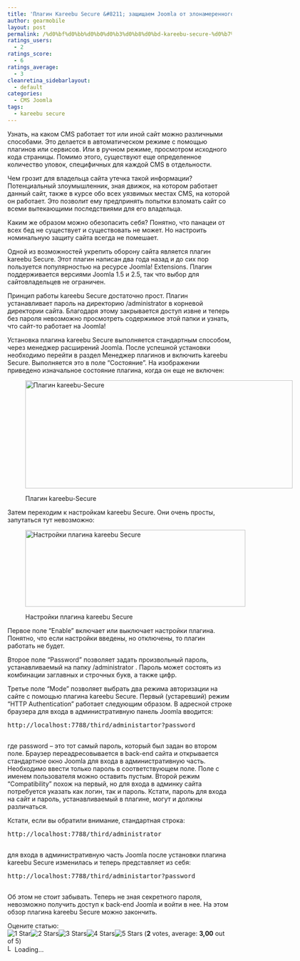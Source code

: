 ```yaml
---
title: 'Плагин Kareebu Secure &#8211; защищаем Joomla от злонамеренного доступа'
author: gearmobile
layout: post
permalink: /%d0%bf%d0%bb%d0%b0%d0%b3%d0%b8%d0%bd-kareebu-secure-%d0%b7%d0%b0%d1%89%d0%b8%d1%89%d0%b0%d0%b5%d0%bc-joomla-%d0%be%d1%82-%d0%b7%d0%bb%d0%be%d0%bd%d0%b0%d0%bc%d0%b5%d1%80%d0%b5%d0%bd%d0%bd%d0%be/
ratings_users:
  - 2
ratings_score:
  - 6
ratings_average:
  - 3
cleanretina_sidebarlayout:
  - default
categories:
  - CMS Joomla
tags:
  - kareebu secure
---
```

Узнать, на каком CMS работает тот или иной сайт можно различными способами. Это делается в автоматическом режиме с помощью плагинов или сервисов. Или в ручном режиме, просмотром исходного кода страницы. Помимо этого, существуют еще определенное количество уловок, специфичных для каждой CMS в отдельности.

Чем грозит для владельца сайта утечка такой информации? Потенциальный злоумышленник, зная движок, на котором работает данный сайт, также в курсе обо всех уязвимых местах CMS, на которой он работает. Это позволит ему предпринять попытки взломать сайт со всеми вытекающими последствиями для его владельца.

Каким же образом можно обезопасить себя? Понятно, что панацеи от всех бед не существует и существовать не может. Но настроить номинальную защиту сайта всегда не помешает.

Одной из возможностей укрепить оборону сайта является плагин kareebu Secure. Этот плагин написан два года назад и до сих пор пользуется популярностью на ресурсе Joomla! Extensions. Плагин поддерживается версиями Joomla 1.5 и 2.5, так что выбор для сайтовладельцев не ограничен.

Принцип работы kareebu Secure достаточно прост. Плагин устанавливает пароль на директорию /administrator в корневой директории сайта. Благодаря этому закрывается доступ извне и теперь без пароля невозможно просмотреть содержимое этой папки и узнать, что сайт-то работает на Joomla!

Установка плагина kareebu Secure выполняется стандартным способом, через менеджер расширений Joomla. После успешной установки необходимо перейти в раздел Менеджер плагинов и включить kareebu Secure. Выполняется это в поле &#8220;Состояние&#8221;. На изображении приведено изначальное состояние плагина, когда он еще не включен:<figure id="attachment_363" style="width: 600px;" class="wp-caption aligncenter">

[<img src="http://localhost:7788/third/wp-content/uploads/2013/11/kareebu-Secure-plugin-600x242.png" alt="Плагин kareebu-Secure" width="600" height="242" class="size-medium wp-image-363" />][1]<figcaption class="wp-caption-text">Плагин kareebu-Secure</figcaption></figure> 

Затем переходим к настройкам kareebu Secure. Они очень просты, запутаться тут невозможно:<figure id="attachment_364" style="width: 494px;" class="wp-caption aligncenter">

[<img src="http://localhost:7788/third/wp-content/uploads/2013/11/kareebu-Secure-settings.png" alt="Настройки плагина kareebu Secure" width="494" height="172" class="size-full wp-image-364" />][2]<figcaption class="wp-caption-text">Настройки плагина kareebu Secure</figcaption></figure> 

Первое поле &#8220;Enable&#8221; включает или выключает настройки плагина. Понятно, что если настройки введены, но отключены, то плагин работать не будет.

Второе поле &#8220;Password&#8221; позволяет задать произвольный пароль, устанавливаемый на папку /administrator . Пароль может состоять из комбинации заглавных и строчных букв, а также цифр.

Третье поле &#8220;Mode&#8221; позволяет выбрать два режима авторизации на сайте с помощью плагина kareebu Secure. Первый (устаревший) режим &#8220;HTTP Authentication&#8221; работает следующим образом. В адресной строке браузера для входа в административную панель Joomla вводится:

<pre>http://localhost:7788/third/administartor?password

</pre>

где password &#8211; это тот самый пароль, который был задан во втором поле. Браузер переадресовывается в back-end сайта и открывается стандартное окно Joomla для входа в административную часть. Необходимо ввести только пароль в соответствующем поле. Поле с именем пользователя можно оставить пустым. Второй режим &#8220;Compatibility&#8221; похож на первый, но для входа в админку сайта потребуется указать как логин, так и пароль. Кстати, пароль для входа на сайт и пароль, устанавливаемый в плагине, могут и должны различаться.

Кстати, если вы обратили внимание, стандартная строка:

<pre>http://localhost:7788/third/administrator

</pre>

для входа в административную часть Joomla после установки плагина kareebu Secure изменилась и теперь представляет из себя:

<pre>http://localhost:7788/third/administartor?password

</pre>

Об этом не стоит забывать. Теперь не зная секретного пароля, невозможно получить доступ к back-end Joomla и войти в нее. На этом обзор плагина kareebu Secure можно закончить.

Оцените статью:  
<span id="post-ratings-362" class="post-ratings" data-nonce="a71eb7b3ac"><img id="rating_362_1" src="http://localhost:7788/third/wp-content/plugins/wp-postratings/images/stars_crystal/rating_on.gif" alt="1 Star" title="1 Star" onmouseover="current_rating(362, 1, '1 Star');" onmouseout="ratings_off(3, 0, 0);" onclick="rate_post();" onkeypress="rate_post();" style="cursor: pointer; border: 0px;" /><img id="rating_362_2" src="http://localhost:7788/third/wp-content/plugins/wp-postratings/images/stars_crystal/rating_on.gif" alt="2 Stars" title="2 Stars" onmouseover="current_rating(362, 2, '2 Stars');" onmouseout="ratings_off(3, 0, 0);" onclick="rate_post();" onkeypress="rate_post();" style="cursor: pointer; border: 0px;" /><img id="rating_362_3" src="http://localhost:7788/third/wp-content/plugins/wp-postratings/images/stars_crystal/rating_on.gif" alt="3 Stars" title="3 Stars" onmouseover="current_rating(362, 3, '3 Stars');" onmouseout="ratings_off(3, 0, 0);" onclick="rate_post();" onkeypress="rate_post();" style="cursor: pointer; border: 0px;" /><img id="rating_362_4" src="http://localhost:7788/third/wp-content/plugins/wp-postratings/images/stars_crystal/rating_off.gif" alt="4 Stars" title="4 Stars" onmouseover="current_rating(362, 4, '4 Stars');" onmouseout="ratings_off(3, 0, 0);" onclick="rate_post();" onkeypress="rate_post();" style="cursor: pointer; border: 0px;" /><img id="rating_362_5" src="http://localhost:7788/third/wp-content/plugins/wp-postratings/images/stars_crystal/rating_off.gif" alt="5 Stars" title="5 Stars" onmouseover="current_rating(362, 5, '5 Stars');" onmouseout="ratings_off(3, 0, 0);" onclick="rate_post();" onkeypress="rate_post();" style="cursor: pointer; border: 0px;" /> (<strong>2</strong> votes, average: <strong>3,00</strong> out of 5)<br /><span class="post-ratings-text" id="ratings_362_text"></span></span><span id="post-ratings-362-loading" class="post-ratings-loading"> <img src="http://localhost:7788/third/wp-content/plugins/wp-postratings/images/loading.gif" width="16" height="16" alt="Loading..." title="Loading..." class="post-ratings-image" />Loading...</span>

 [1]: http://localhost:7788/third/wp-content/uploads/2013/11/kareebu-Secure-plugin.png
 [2]: http://localhost:7788/third/wp-content/uploads/2013/11/kareebu-Secure-settings.png
